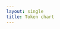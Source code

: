 ```yaml
---
layout: single
title: Token chart
---
```



<head>
  <!-- Plotly.js -->
  <script src="https://cdn.plot.ly/plotly-latest.min.js"></script>
</head>
<body>
<!-- Plotly chart will be drawn inside this DIV -->
<div class="myDiv"></div>
<script src="/sdg.market-1/assets/js/tokenchart.js"></script>
<script>
  $("#myDiv").tokenchart();
</script>
</body>
